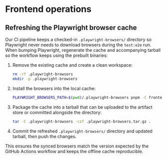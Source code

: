 # Frontend operations

## Refreshing the Playwright browser cache

Our CI pipeline keeps a checked-in `.playwright-browsers/` directory so Playwright never needs to download browsers during the `test:e2e` run. When bumping Playwright, regenerate the cache and accompanying tarball so the workflow keeps using the prebuilt binaries:

1. Remove the existing cache and create a clean workspace:
   ```bash
   rm -rf .playwright-browsers
   mkdir -p .playwright-browsers
   ```
2. Install the browsers into the local cache:
   ```bash
   PLAYWRIGHT_BROWSERS_PATH=$(pwd)/.playwright-browsers pnpm -C frontend exec playwright install --with-deps
   ```
3. Package the cache into a tarball that can be uploaded to the artifact store or committed alongside the directory:
   ```bash
   tar -C .playwright-browsers -czf .playwright-browsers.tar.gz .
   ```
4. Commit the refreshed `.playwright-browsers/` directory and updated tarball, then push the changes.

This ensures the synced browsers match the version expected by the GitHub Actions workflow and keeps the offline cache reproducible.
